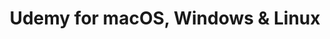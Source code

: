 ---
name: Udemy
url: 'https://www.udemy.com'
category: Education
title: 'Udemy for macOS, Windows & Linux'
key: udemy

---